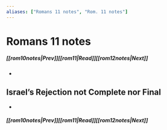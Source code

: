 ```yaml
---
aliases: ["Romans 11 notes", "Rom. 11 notes"]
---
```

# Romans 11 notes
##### <span class=arrow-left></span>[[rom10notes|Prev]]<span class=navigation-separator></span>[[rom11|Read]]<span class=navigation-separator></span>[[rom12notes|Next]]<span class=arrow-right></span>
- 
## Israel’s Rejection not Complete nor Final
- 
##### <span class=arrow-left></span>[[rom10notes|Prev]]<span class=navigation-separator></span>[[rom11|Read]]<span class=navigation-separator></span>[[rom12notes|Next]]<span class=arrow-right></span>